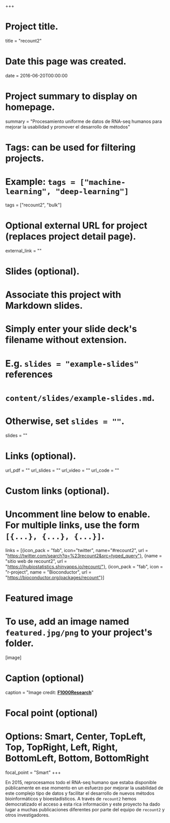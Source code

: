 +++
# Project title.
title = "recount2"

# Date this page was created.
date = 2016-06-20T00:00:00

# Project summary to display on homepage.
summary = "Procesamiento uniforme de datos de RNA-seq humanos para mejorar la usabilidad y promover el desarrollo de métodos"

# Tags: can be used for filtering projects.
# Example: `tags = ["machine-learning", "deep-learning"]`
tags = ["recount2", "bulk"]

# Optional external URL for project (replaces project detail page).
external_link = ""

# Slides (optional).
#   Associate this project with Markdown slides.
#   Simply enter your slide deck's filename without extension.
#   E.g. `slides = "example-slides"` references 
#   `content/slides/example-slides.md`.
#   Otherwise, set `slides = ""`.
slides = ""

# Links (optional).
url_pdf = ""
url_slides = ""
url_video = ""
url_code = ""

# Custom links (optional).
#   Uncomment line below to enable. For multiple links, use the form `[{...}, {...}, {...}]`.
links = [{icon_pack = "fab", icon="twitter", name="#recount2", url = "https://twitter.com/search?q=%23recount2&src=typed_query"}, {name = "sitio web de recount2", url = "https://jhubiostatistics.shinyapps.io/recount/"}, {icon_pack = "fab", icon = "r-project", name = "Bioconductor", url = "https://bioconductor.org/packages/recount"}]

# Featured image
# To use, add an image named `featured.jpg/png` to your project's folder. 
[image]
  # Caption (optional)
  caption = "Image credit: [**F1000Research**](https://f1000research.com/articles/6-1558/v1)"
  
  # Focal point (optional)
  # Options: Smart, Center, TopLeft, Top, TopRight, Left, Right, BottomLeft, Bottom, BottomRight
  focal_point = "Smart"
+++

En 2015, reprocesamos todo el RNA-seq humano que estaba disponible públicamente en ese momento en un esfuerzo por mejorar la usabilidad de este complejo tipo de datos y facilitar el desarrollo de nuevos métodos bioinformáticos y bioestadísticos. A través de `recount2` hemos democratizado el acceso a esta rica información y este proyecto ha dado lugar a muchas publicaciones diferentes por parte del equipo de `recount2` y otros investigadores.
